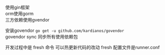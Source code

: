 使用gin框架  
orm使用gorm  
三方依赖使用gvendor

安装govendor 
`go get -u github.com/kardianos/govendor`  
govendor sync 同步所有使用依赖包

开发过程中是 fresh 命令 可以热更新代码的改动
fresh 配置文件是runner.conf